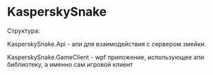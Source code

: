 # KasperskySnake
Структура:

KasperskySnake.Api - апи для взаимодействия с сервером змейки.

KasperskySnake.GameClient - wpf приложение, использующее апи библиотеку, а именно сам игровой клиент
